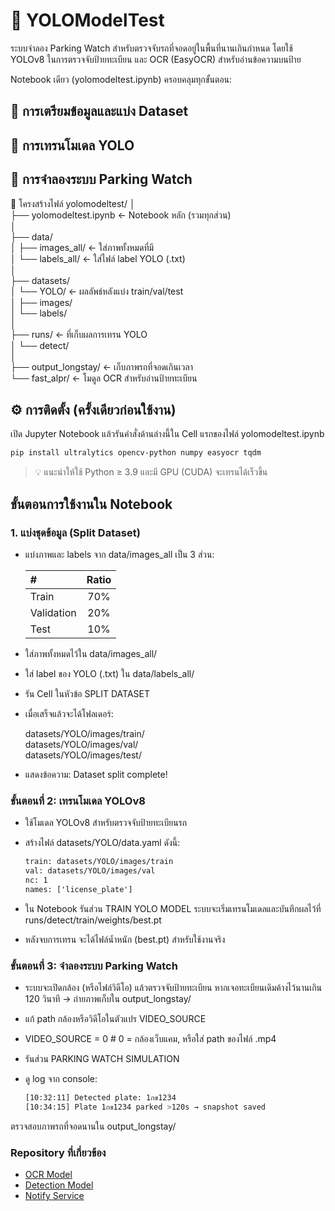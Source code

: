# 🚗 YOLOModelTest

ระบบจำลอง Parking Watch สำหรับตรวจจับรถที่จอดอยู่ในพื้นที่นานเกินกำหนด
โดยใช้ YOLOv8 ในการตรวจจับป้ายทะเบียน และ OCR (EasyOCR) สำหรับอ่านข้อความบนป้าย

Notebook เดียว (yolomodeltest.ipynb) ครอบคลุมทุกขั้นตอน:

## 📂 การเตรียมข้อมูลและแบ่ง Dataset

## 🧠 การเทรนโมเดล YOLO

## 🎥 การจำลองระบบ Parking Watch

🧭 โครงสร้างไฟล์
yolomodeltest/
│  
├── yolomodeltest.ipynb      ← Notebook หลัก (รวมทุกส่วน)  
│  
├── data/  
│   ├── images_all/          ← ใส่ภาพทั้งหมดที่มี  
│   └── labels_all/          ← ใส่ไฟล์ label YOLO (.txt)  
│  
├── datasets/  
│   └── YOLO/                ← ผลลัพธ์หลังแบ่ง train/val/test  
│       ├── images/  
│       └── labels/  
│  
├── runs/                    ← ที่เก็บผลการเทรน YOLO  
│   └── detect/  
│  
├── output_longstay/         ← เก็บภาพรถที่จอดเกินเวลา  
└── fast_alpr/               ← โมดูล OCR สำหรับอ่านป้ายทะเบียน  

## ⚙️ การติดตั้ง (ครั้งเดียวก่อนใช้งาน)

เปิด Jupyter Notebook แล้วรันคำสั่งด้านล่างนี้ใน Cell แรกของไฟล์ yolomodeltest.ipynb

```bash
pip install ultralytics opencv-python numpy easyocr tqdm
```

> 💡 แนะนำให้ใช้ Python ≥ 3.9 และมี GPU (CUDA) จะเทรนได้เร็วขึ้น

## ขั้นตอนการใช้งานใน Notebook

### 1. แบ่งชุดข้อมูล (Split Dataset)

- แบ่งภาพและ labels จาก data/images_all เป็น 3 ส่วน:

    | #          | Ratio |
    |:-----------|:-----:|
    | Train      | 70%   |
    | Validation | 20%   |
    | Test       | 10%   |

- ใส่ภาพทั้งหมดไว้ใน data/images_all/
- ใส่ label ของ YOLO (.txt) ใน data/labels_all/
- รัน Cell ในหัวข้อ SPLIT DATASET
- เมื่อเสร็จแล้วจะได้โฟลเดอร์:

    datasets/YOLO/images/train/  
    datasets/YOLO/images/val/  
    datasets/YOLO/images/test/  

- แสดงข้อความ: Dataset split complete!

### ขั้นตอนที่ 2: เทรนโมเดล YOLOv8

- ใช้โมเดล YOLOv8 สำหรับตรวจจับป้ายทะเบียนรถ
- สร้างไฟล์ datasets/YOLO/data.yaml ดังนี้:

    ```txt
    train: datasets/YOLO/images/train
    val: datasets/YOLO/images/val
    nc: 1
    names: ['license_plate']
    ```

- ใน Notebook รันส่วน TRAIN YOLO MODEL
ระบบจะเริ่มเทรนโมเดลและบันทึกผลไว้ที่ runs/detect/train/weights/best.pt
- หลังจบการเทรน จะได้ไฟล์น้ำหนัก (best.pt) สำหรับใช้งานจริง

### ขั้นตอนที่ 3: จำลองระบบ Parking Watch

- ระบบจะเปิดกล้อง (หรือไฟล์วิดีโอ) แล้วตรวจจับป้ายทะเบียน
หากเจอทะเบียนเดิมค้างไว้นานเกิน 120 วินาที → ถ่ายภาพเก็บใน output_longstay/
- แก้ path กล้องหรือวิดีโอในตัวแปร VIDEO_SOURCE
- VIDEO_SOURCE = 0  # 0 = กล้องเว็บแคม, หรือใส่ path ของไฟล์ .mp4
- รันส่วน PARKING WATCH SIMULATION

- ดู log จาก console:

    ```bash
    [10:32:11] Detected plate: 1กข1234
    [10:34:15] Plate 1กข1234 parked >120s → snapshot saved
    ```

ตรวจสอบภาพรถที่จอดนานใน output_longstay/

### Repository ที่เกี่ยวข้อง

- [OCR Model](https://github.com/zxvvcv123/model_ocr_car)
- [Detection Model](https://github.com/UnKnowConut/YOLO)
- [Notify Service](https://github.com/Harin3Bone/license-plate-detection-notify-service)